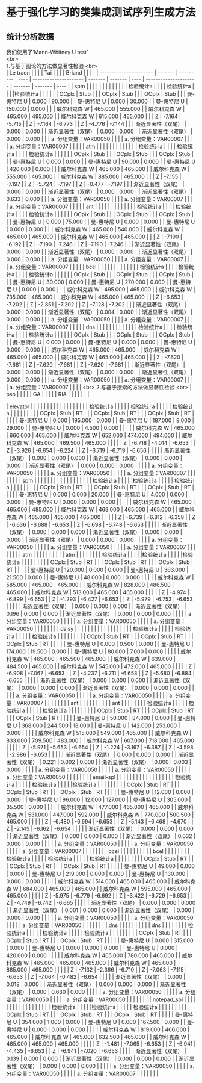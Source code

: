 基于强化学习的类集成测试序列生成方法
====  
统计分析数据  
------- 
我们使用了‘Mann-Whitney U test’  
\<br>  
1.与基于图论的方法做显著性检验
\<br>    
| Le traon               |         |           |      | Tai                   |         |         |      |  Briand                       |         |         |      |
| ---------------------- | ------- | --------- | ---- | --------------------- | ------- | ------- | ---- | --------------------- | ------- | ------- | ---- |
| spm                    |         |           |      |                       |         |         |      |                       |         |         |      |
| 检验统计a              |         |            |      | 检验统计a             |         |         |      |检验统计a               |         |         |      |
|                        | OCplx   | Stub      |      |                       | OCplx   | Stub    |      |                       | OCplx   | Stub    |      |
| 曼-惠特尼 U            | 0.000   | 90.000    |      | 曼-惠特尼 U           | 0.000   | 30.000  |      | 曼-惠特尼 U           | 150.000 | 0.000   |      |
| 威尔科克森 W           | 465.000 | 555.000   |      | 威尔科克森 W          | 465.000 | 495.000 |      | 威尔科克森 W          | 615.000 | 465.000 |      |
| Z                      | -7.164  | -5.715    |      | Z                     | -7.164  | -6.773  |      | Z                     | -4.776  | -7.144  |      |
| 渐近显著性（双尾）     | 0.000   | 0.000     |      | 渐近显著性（双尾）    | 0.000   | 0.000   |      | 渐近显著性（双尾）    | 0.000   | 0.000   |      |
| a.  分组变量：VAR00050 |         |           |      | a. 分组变量：VAR00007 |         |         |      | a. 分组变量：VAR00007 |         |         |      |
| atm                    |         |           |      |                       |         |         |      |                       |         |         |      |
| 检验统计a              |         |             |      | 检验统计a             |         |         |      | 检验统计a            |         |         |      |
|                        | OCplx   | Stub      |      |                       | OCplx   | Stub    |      |                       | OCplx   | Stub    |      |
| 曼-惠特尼 U            | 0.000   | 0.000     |      | 曼-惠特尼 U           | 90.000  | 0.000   |      | 曼-惠特尼 U           | 420.000 | 0.000   |      |
| 威尔科克森 W           | 465.000 | 465.000   |      | 威尔科克森 W          | 555.000 | 465.000 |      | 威尔科克森 W          | 885.000 | 465.000 |      |
| Z                      | -7.155  | -7.197    |      | Z                     | -5.724  | -7.197  |      | Z                     | -0.477  | -7.197  |      |
| 渐近显著性（双尾）     | 0.000   | 0.000     |      | 渐近显著性（双尾）    | 0.000   | 0.000   |      | 渐近显著性（双尾）    | 0.633   | 0.000   |      |
| a.  分组变量：VAR00050 |         |           |      | a. 分组变量：VAR00007 |         |         |      | a. 分组变量：VAR00007 |         |         |      |
| ant                    |         |           |      |                       |         |         |      |                       |         |         |      |
| 检验统计a              |         |            |      | 检验统计a             |         |         |      | 检验统计a             |         |         |      |
|                        | OCplx   | Stub      |      |                       | OCplx   | Stub    |      |                       | OCplx   | Stub    |      |
| 曼-惠特尼 U            | 0.000   | 75.000    |      | 曼-惠特尼 U           | 0.000   | 0.000   |      | 曼-惠特尼 U           | 0.000   | 0.000   |      |
| 威尔科克森 W           | 465.000 | 540.000   |      | 威尔科克森 W          | 465.000 | 465.000 |      | 威尔科克森 W          | 465.000 | 465.000 |      |
| Z                      | -7.190  | -6.192    |      | Z                     | -7.190  | -7.246  |      | Z                     | -7.190  | -7.246  |      |
| 渐近显著性（双尾）     | 0.000   | 0.000     |      | 渐近显著性（双尾）    | 0.000   | 0.000   |      | 渐近显著性（双尾）    | 0.000   | 0.000   |      |
| a.  分组变量：VAR00050 |         |           |      | a. 分组变量：VAR00007 |         |         |      | a. 分组变量：VAR00007 |         |         |      |
| bcel                   |         |           |      |                       |         |         |      |                       |         |         |      |
| 检验统计a              |         |            |      | 检验统计a             |         |         |      |   检验统计a             |         |         |      |
|                        | OCplx   | Stub      |      |                       | OCplx   | Stub    |      |                       | OCplx   | Stub    |      |
| 曼-惠特尼 U            | 30.000  | 0.000     |      | 曼-惠特尼 U           | 270.000 | 0.000   |      | 曼-惠特尼 U           | 0.000   | 0.000   |      |
| 威尔科克森 W           | 495.000 | 465.000   |      | 威尔科克森 W          | 735.000 | 465.000 |      | 威尔科克森 W          | 465.000 | 465.000 |      |
| Z                      | -6.653  | -7.202    |      | Z                     | -2.851  | -7.202  |      | Z                     | -7.128  | -7.202  |      |
| 渐近显著性（双尾）     | 0.000   | 0.000     |      | 渐近显著性（双尾）    | 0.004   | 0.000   |      | 渐近显著性（双尾）    | 0.000   | 0.000   |      |
| a.  分组变量：VAR00050 |         |           |      | a. 分组变量：VAR00007 |         |         |      | a. 分组变量：VAR00007 |         |         |      |
| dns                    |         |           |      |                       |         |         |      |                       |         |         |      |
| 检验统计a              |         |              |      | 检验统计a             |         |         |      |  检验统计a          |         |         |      |
|                        | OCplx   | Stub      |      |                       | OCplx   | Stub    |      |                       | OCplx   | Stub    |      |
| 曼-惠特尼 U            | 0.000   | 0.000     |      | 曼-惠特尼 U           | 0.000   | 0.000   |      | 曼-惠特尼 U           | 0.000   | 0.000   |      |
| 威尔科克森 W           | 465.000 | 465.000   |      | 威尔科克森 W          | 465.000 | 465.000 |      | 威尔科克森 W          | 465.000 | 465.000 |      |
| Z                      | -7.620  | -7.681    |      | Z                     | -7.620  | -7.681  |      | Z                     | -7.620  | -7.681  |      |
| 渐近显著性（双尾）     | 0.000   | 0.000     |      | 渐近显著性（双尾）    | 0.000   | 0.000   |      | 渐近显著性（双尾）    | 0.000   | 0.000   |      |
| a.  分组变量：VAR00050 |         |           |      | a. 分组变量：VAR00007 |         |         |      | a. 分组变量：VAR00007 |         |         |      |
\<br> 
2.与基于搜索的方法做显著性检验
\<br> 
| pso                    |         |           |         |           |  GA                |         |         |         |      | RIA                    |         |         |         |      |      |      |

| elevator               |         |           |         |           |                       |         |         |         |      |                       |         |         |         |      |      |      |
| 检验统计a              |         |           |         |            |  检验统计a           |         |         |         |      |   检验统计a             |         |         |         |      |      |      |
|                        | OCplx   | Stub      | RT      |           |                       | OCplx   | Stub    | RT      |      |                       | OCplx   | Stub    | RT      |      |      |      |
| 曼-惠特尼 U            | 0.000   | 195.000   | 0.000   |           | 曼-惠特尼 U           | 187.000 | 9.000   | 29.000  |      | 曼-惠特尼 U           | 0.000   | 4.500   | 0.000   |      |      |      |
| 威尔科克森 W           | 465.000 | 660.000   | 465.000 |           | 威尔科克森 W          | 652.000 | 474.000 | 494.000 |      | 威尔科克森 W          | 465.000 | 469.500 | 465.000 |      |      |      |
| Z                      | -6.718  | -4.014    | -6.653  |           | Z                     | -3.926  | -6.654  | -6.224  |      | Z                     | -6.719  | -6.719  | -6.656  |      |      |      |
| 渐近显著性（双尾）     | 0.000   | 0.000     | 0.000   |           | 渐近显著性（双尾）    | 0.000   | 0.000   | 0.000   |      | 渐近显著性（双尾）    | 0.000   | 0.000   | 0.000   |      |      |      |
| a.  分组变量：VAR00050 |         |           |         |           | a. 分组变量：VAR00050 |         |         |         |      | a. 分组变量：VAR00007 |         |         |         |      |      |      |
| spm                    |         |           |         |           |                       |         |         |         |      |                       |         |         |         |      |      |      |
| 检验统计a              |         |           |         |           |检验统计a                |         |         |         |      | 检验统计a             |         |         |         |      |      |      |
|                        | OCplx   | Stub      | RT      |           |                       | OCplx   | Stub    | RT      |      |                       | OCplx   | Stub    | RT      |      |      |      |
| 曼-惠特尼 U            | 0.000   | 0.000     | 20.000  |           | 曼-惠特尼 U           | 4.000   | 0.000   | 0.000   |      | 曼-惠特尼 U           | 0.000   | 0.000   | 0.000   |      |      |      |
| 威尔科克森 W           | 465.000 | 465.000   | 485.000 |           | 威尔科克森 W          | 469.000 | 465.000 | 465.000 |      | 威尔科克森 W          | 465.000 | 465.000 | 465.000 |      |      |      |
| Z                      | -6.739  | -6.812    | -6.358  |           | Z                     | -6.636  | -6.688  | -6.653  |      | Z                     | -6.698  | -6.748  | -6.653  |      |      |      |
| 渐近显著性（双尾）     | 0.000   | 0.000     | 0.000   |           | 渐近显著性（双尾）    | 0.000   | 0.000   | 0.000   |      | 渐近显著性（双尾）    | 0.000   | 0.000   | 0.000   |      |      |      |
| a.  分组变量：VAR00050 |         |           |         |           | a. 分组变量：VAR00050 |         |         |         |      | a. 分组变量：VAR00007 |         |         |         |      |      |      |
| atm                    |         |           |         |           |                       |         |         |         |      | atm                   |         |         |         |      |      |      |
| 检验统计a              |         |            |         |            |检验统计a             |         |         |         |      |检验统计a               |         |         |         |      |      |      |
|                        | OCplx   | Stub      | RT      |           |                       | OCplx   | Stub    | RT      |      |                       | OCplx   | Stub    | RT      |      |      |      |
| 曼-惠特尼 U            | 120.000 | 0.000     | 0.000   |           | 曼-惠特尼 U           | 363.000 | 21.500  | 0.000   |      | 曼-惠特尼 U           | 48.000  | 0.000   | 0.000   |      |      |      |
| 威尔科克森 W           | 585.000 | 465.000   | 465.000 |           | 威尔科克森 W          | 828.000 | 486.500 | 465.000 |      | 威尔科克森 W          | 513.000 | 465.000 | 465.000 |      |      |      |
| Z                      | -4.974  | -6.899    | -6.653  |           | Z                     | -1.293  | -6.427  | -6.653  |      | Z                     | -5.979  | -6.753  | -6.653  |      |      |      |
| 渐近显著性（双尾）     | 0.000   | 0.000     | 0.000   |           | 渐近显著性（双尾）    | 0.196   | 0.000   | 0.000   |      | 渐近显著性（双尾）    | 0.000   | 0.000   | 0.000   |      |      |      |
| a.  分组变量：VAR00050 |         |           |         |           | a. 分组变量：VAR00050 |         |         |         |      | a. 分组变量：VAR00050 |         |         |         |      |      |      |
| daisy                  |         |           |         |           |                       |         |         |         |      |                       |         |         |         |      |      |      |
| 检验统计a              |         |           |         |           |   检验统计a            |         |         |         |      |   检验统计a          |         |         |         |      |      |      |
|                        | OCplx   | Stub      | RT      |           |                       | OCplx   | Stub    | RT      |      |                       | OCplx   | Stub    | RT      |      |      |      |
| 曼-惠特尼 U            | 0.000   | 0.500     | 0.000   |           | 曼-惠特尼 U           | 174.000 | 19.500  | 0.000   |      | 曼-惠特尼 U           | 80.000  | 7.000   | 0.000   |      |      |      |
| 威尔科克森 W           | 465.000 | 465.500   | 465.000 |           | 威尔科克森 W          | 639.000 | 484.500 | 465.000 |      | 威尔科克森 W          | 545.000 | 472.000 | 465.000 |      |      |      |
| Z                      | -6.908  | -7.067    | -6.653  |           | Z                     | -4.237  | -6.711  | -6.653  |      | Z                     | -5.680  | -6.884  | -6.655  |      |      |      |
| 渐近显著性（双尾）     | 0.000   | 0.000     | 0.000   |           | 渐近显著性（双尾）    | 0.000   | 0.000   | 0.000   |      | 渐近显著性（双尾）    | 0.000   | 0.000   | 0.000   |      |      |      |
| a.  分组变量：VAR00050 |         |           |         |           | a. 分组变量：VAR00050 |         |         |         |      | a. 分组变量：VAR00007 |         |         |         |      |      |      |
| ant                    |         |           |         |           |                       |         |         |         |      | ant                   |         |         |         |      |      |      |
| 检验统计a              |         |            |         |            | 检验统计a            |         |         |         |      |  检验统计a           |         |         |         |      |      |      |
|                        | OCplx   | Stub      | RT      |           |                       | OCplx   | Stub    | RT      |      |                       | OCplx   | Stub    | RT      |      |      |      |
| 曼-惠特尼 U            | 50.000  | 84.000    | 0.000   |           | 曼-惠特尼 U           | 368.000 | 244.500 | 18.000  |      | 曼-惠特尼 U           | 142.000 | 253.000 | 0.000   |      |      |      |
| 威尔科克森 W           | 515.000 | 549.000   | 465.000 |           | 威尔科克森 W          | 833.000 | 709.500 | 483.000 |      | 威尔科克森 W          | 607.000 | 718.000 | 465.000 |      |      |      |
| Z                      | -5.971  | -5.653    | -6.654  |           | Z                     | -1.224  | -3.167  | -6.387  |      | Z                     | -4.598  | -2.986  | -6.653  |      |      |      |
| 渐近显著性（双尾）     | 0.000   | 0.000     | 0.000   |           | 渐近显著性（双尾）    | 0.221   | 0.002   | 0.000   |      | 渐近显著性（双尾）    | 0.000   | 0.003   | 0.000   |      |      |      |
| a.  分组变量：VAR00050 |         |           |         |           | a. 分组变量：VAR00050 |         |         |         |      | a. 分组变量：VAR00050 |         |         |         |      |      |      |
| email-spl              |         |           |         |           |                       |         |         |         |      |                       |         |         |         |      |      |      |
| 检验统计a              |         |            |         |          | 检验统计a                      |         |         |         |      |检验统计a              |         |         |         |      |      |      |
|                        | OCplx   | Stub      | RT      |           |                       | OCplx   | Stub    | RT      |      |                       | OCplx   | Stub    | RT      |      |      |      |
| 曼-惠特尼 U            | 12.000  | 0.000     | 0.000   |           | 曼-惠特尼 U           | 96.000  | 12.000  | 127.000 |      | 曼-惠特尼 U           | 305.000 | 35.500  | 0.000   |      |      |      |
| 威尔科克森 W           | 477.000 | 465.000   | 465.000 |           | 威尔科克森 W          | 531.000 | 447.000 | 592.000 |      | 威尔科克森 W          | 770.000 | 500.500 | 465.000 |      |      |      |
| Z                      | -6.480  | -6.694    | -6.653  |           | Z                     | -5.143  | -6.468  | -4.670  |      | Z                     | -2.145  | -6.162  | -6.654  |      |      |      |
| 渐近显著性（双尾）     | 0.000   | 0.000     | 0.000   |           | 渐近显著性（双尾）    | 0.000   | 0.000   | 0.000   |      | 渐近显著性（双尾）    | 0.032   | 0.000   | 0.000   |      |      |      |
| a.  分组变量：VAR00050 |         |           |         |           | a. 分组变量：VAR00050 |         |         |         |      | a. 分组变量：VAR00007 |         |         |         |      |      |      |
| bcel                   |         |           |         |           |                       |         |         |         |      | bcel                  |         |         |         |      |      |      |
| 检验统计a              |         |           |         |  |        检验统计a               |         |         |         |      | 检验统计a                      |         |         |         |      |      |      |
|                        | OCplx   | Stub      | RT      |           |                       | OCplx   | Stub    | RT      |      |                       | OCplx   | Stub    | RT      |      |      |      |
| 曼-惠特尼 U            | 49.000  | 0.000     | 0.000   |           | 曼-惠特尼 U           | 219.000 | 0.000   | 0.000   |      | 曼-惠特尼 U           | 130.000 | 0.000   | 0.000   |      |      |      |
| 威尔科克森 W           | 514.000 | 465.000   | 465.000 |           | 威尔科克森 W          | 684.000 | 465.000 | 465.000 |      | 威尔科克森 W          | 595.000 | 465.000 | 465.000 |      |      |      |
| Z                      | -5.975  | -6.779    | -6.692  |           | Z                     | -3.422  | -6.729  | -6.653  |      | Z                     | -4.749  | -6.742  | -6.665  |      |      |      |
| 渐近显著性（双尾）     | 0.000   | 0.000     | 0.000   |           | 渐近显著性（双尾）    | 0.001   | 0.000   | 0.000   |      | 渐近显著性（双尾）    | 0.000   | 0.000   | 0.000   |      |      |      |
| a.  分组变量：VAR00050 |         |           |         |           | a. 分组变量：VAR00050 |         |         |         |      | a. 分组变量：VAR00050 |         |         |         |      |      |      |
| dns                    |         |           |         |           |                       |         |         |         |      | dns                   |         |         |         |      |      |      |
| 检验统计a              |         |             |         |          |  检验统计a              |         |         |         |      |  检验统计a                      |         |         |         |      |      |      |
|                        | OCplx   | Stub      | RT      |           |                       | OCplx   | Stub    | RT      |      |                       | OCplx   | Stub    | RT      |      |      |      |
| 曼-惠特尼 U            | 0.000   | 315.000   | 0.000   |           | 曼-惠特尼 U           | 0.000   | 0.000   | 0.000   |      | 曼-惠特尼 U           | 0.000   | 420.000 | 0.000   |      |      |      |
| 威尔科克森 W           | 465.000 | 780.000   | 465.000 |           | 威尔科克森 W          | 465.000 | 465.000 | 465.000 |      | 威尔科克森 W          | 465.000 | 885.000 | 465.000 |      |      |      |
| Z                      | -7.132  | -2.366    | -6.710  |           | Z                     | -7.063  | -7.115  | -6.653  |      | Z                     | -7.064  | -0.482  | -6.654  |      |      |      |
| 渐近显著性（双尾）     | 0.000   | 0.018     | 0.000   |           | 渐近显著性（双尾）    | 0.000   | 0.000   | 0.000   |      | 渐近显著性（双尾）    | 0.000   | 0.630   | 0.000   |      |      |      |
| a.  分组变量：VAR00050 |         |           |         |           | a. 分组变量：VAR00050 |         |         |         |      | a. 分组变量：VAR00050 |         |         |         |      |      |      |
| notepad_spl            |         |           |         |           |                       |         |         |         |      |                       |         |         |         |      |      |      |
| 检验统计a              |         |             |         |          |检验统计a                        |         |         |         |      | 检验统计a            |         |         |         |      |      |      |
|                        | OCplx   | Stub      | RT      |           |                       | OCplx   | Stub    | RT      |      |                       | OCplx   | Stub    | RT      |      |      |      |
| 曼-惠特尼 U            | 354.000 | 1.000     | 0.000   |           | 曼-惠特尼 U           | 0.000   | 167.500 | 0.000   |      | 曼-惠特尼 U           | 0.000   | 0.000   | 0.000   |      |      |      |
| 威尔科克森 W           | 819.000 | 466.000   | 465.000 |           | 威尔科克森 W          | 465.000 | 632.500 | 465.000 |      | 威尔科克森 W          | 465.000 | 465.000 | 465.000 |      |      |      |
| Z                      | -1.481  | -7.065    | -6.653  |           | Z                     | -6.941  | -4.435  | -6.653  |      | Z                     | -6.941  | -7.020  | -6.653  |      |      |      |
| 渐近显著性（双尾）     | 0.139   | 0.000     | 0.000   |           | 渐近显著性（双尾）    | 0.000   | 0.000   | 0.000   |      | 渐近显著性（双尾）    | 0.000   | 0.000   | 0.000   |      |      |      |
| a.  分组变量：VAR00050 |         |           |         |           | a. 分组变量：VAR00050 |         |         |         |      | a. 分组变量：VAR00007 |         |         |         |      |      |      |
